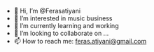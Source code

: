- 👋 Hi, I’m @Ferasatiyani
- 👀 I’m interested in music business
- 🌱 I’m currently learning and working 
- 💞️ I’m looking to collaborate on ...
- 📫 How to reach me: feras.atiyani@gmail.com

<!---
Ferasatiyani/Ferasatiyani is a ✨ special ✨ repository because its `README.md` (this file) appears on your GitHub profile.
You can click the Preview link to take a look at your changes.
--->
